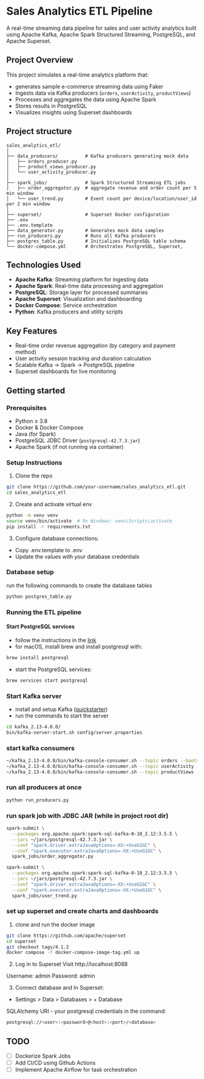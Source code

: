 # Sales Analytics ETL Pipeline

A real-time streaming data pipeline for sales and user activity analytics built using Apache Kafka, Apache Spark Structured Streaming, PostgreSQL, and Apache Superset.

## Project Overview
This project simulates a real-time analytics platform that:
- generates sample e-commerce streaming data using Faker 
- Ingests data via Kafka producers (`orders`, `userActivity`, `productViews`)
- Processes and aggregates the data using Apache Spark
- Stores results in PostgreSQL
- Visualizes insights using Superset dashboards

## Project structure
```
sales_analytics_etl/
│
├── data_producers/          # Kafka producers generating mock data
│   ├── orders_producer.py
│   ├── product_views_producer.py
│   └── user_activity_producer.py
│
├── spark_jobs/              # Spark Structured Streaming ETL jobs
│   ├── order_aggregator.py  # aggregate revenue and order count per 5 min window
│   └── user_trend.py        # Event count per device/location/user_id per 2 min window
│
├── superset/                # Superset Docker configuration
├── .env
├── .env.template
├── data_generator.py        # Generates mock data samples
├── run_producers.py         # Runs all Kafka producers
├── postgres_table.py        # Initializes PostgreSQL table schema
└── docker-compose.yml       # Orchestrates PostgreSQL, Superset, 
```

## Technologies Used

- **Apache Kafka**: Streaming platform for ingesting data
- **Apache Spark**: Real-time data processing and aggregation
- **PostgreSQL**: Storage layer for processed summaries
- **Apache Superset**: Visualization and dashboarding
- **Docker Compose**: Service orchestration
- **Python**: Kafka producers and utility scripts

## Key Features

- Real-time order revenue aggregation (by category and payment method)
- User activity session tracking and duration calculation
- Scalable Kafka → Spark → PostgreSQL pipeline
- Superset dashboards for live monitoring

## Getting started
### Prerequisites

- Python ≥ 3.8
- Docker & Docker Compose
- Java (for Spark)
- PostgreSQL JDBC Driver (`postgresql-42.7.3.jar`)
- Apache Spark (if not running via container)

### Setup Instructions

1. Clone the repo

```bash
git clone https://github.com/your-username/sales_analytics_etl.git
cd sales_analytics_etl
```

2. Create and activate virtual env
```bash
python -m venv venv
source venv/bin/activate  # On Windows: venv\Scripts\activate
pip install -r requirements.txt
```

3. Configure database connections:

- Copy .env.template to .env
- Update the values with your database credentials

### Database setup
run the following commands to create the database tables
```bash
python postgres_table.py
```

### Running the ETL pipeline
#### Start PostgreSQL services
- follow the instructions in the [link](https://www.postgresql.org/docs/current/server-start.html)
- for macOS, install brew and install postgresql with:
```bash
brew install postgresql
```
- start the PostgreSQL services:
```bash
brew services start postgresql
```

### Start Kafka server
- install and setup Kafka ([quickstarter](https://kafka.apache.org/quickstart))
- run the commands to start the server
```bash
cd kafka_2.13-4.0.0/ 
bin/kafka-server-start.sh config/server.properties
```

### start kafka consumers
```bash
~/kafka_2.13-4.0.0/bin/kafka-console-consumer.sh --topic orders --bootstrap-server localhost:9092
~/kafka_2.13-4.0.0/bin/kafka-console-consumer.sh --topic userActivity --bootstrap-server localhost:9092
~/kafka_2.13-4.0.0/bin/kafka-console-consumer.sh --topic productViews --bootstrap-server localhost:9092
```

### run all producers at once
```bash
python run_producers.py
```

### run spark job with JDBC JAR (while in project root dir)
```bash
spark-submit \
  --packages org.apache.spark:spark-sql-kafka-0-10_2.12:3.5.5 \
  --jars ~/jars/postgresql-42.7.3.jar \
  --conf "spark.driver.extraJavaOptions=-XX:+UseG1GC" \
  --conf "spark.executor.extraJavaOptions=-XX:+UseG1GC" \
  spark_jobs/order_aggregator.py
```

```bash
spark-submit \
  --packages org.apache.spark:spark-sql-kafka-0-10_2.12:3.5.5 \
  --jars ~/jars/postgresql-42.7.3.jar \
  --conf "spark.driver.extraJavaOptions=-XX:+UseG1GC" \
  --conf "spark.executor.extraJavaOptions=-XX:+UseG1GC" \
  spark_jobs/user_trend.py
```

### set up superset and create charts and dashboards
1. clone and run the docker image
```bash
git clone https://github.com/apache/superset
cd superset
git checkout tags/4.1.2
docker compose -f docker-compose-image-tag.yml up
```

2. Log in to Superset
Visit http://localhost:8088

Username: admin
Password: admin

3. Connect database and 
In Superset:
- Settings > Data > Databases > + Database

SQLAlchemy URI - your postgresql credentials in the command:
```bash
postgresql://<user>:<password>@<host>:<port>/<database>
```

## TODO
- [ ] Dockerize Spark Jobs
- [ ] Add CI/CD using Github Actions
- [ ] Implement Apache Airflow for task orchestration